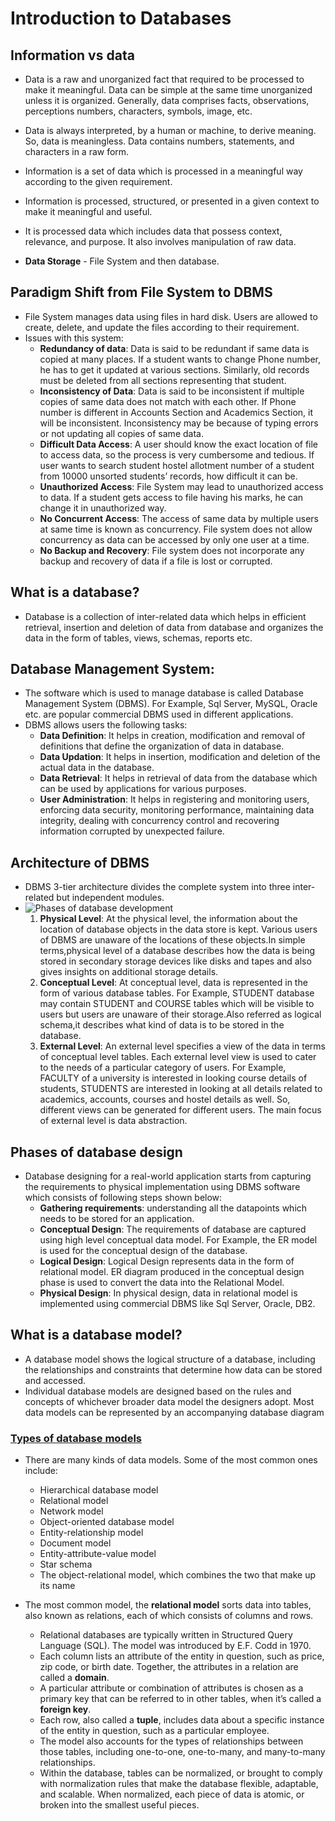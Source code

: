 # Introduction to Databases
## Information vs data
- Data is a raw and unorganized fact that required to be processed to make it meaningful. Data can be simple at the same time unorganized unless it is organized. Generally, data comprises facts, observations, perceptions numbers, characters, symbols, image, etc.
- Data is always interpreted, by a human or machine, to derive meaning. So, data is meaningless. Data contains numbers, statements, and characters in a raw form.
- Information is a set of data which is processed in a meaningful way according to the given requirement. 
- Information is processed, structured, or presented in a given context to make it meaningful and useful.
- It is processed data which includes data that possess context, relevance, and purpose. It also involves manipulation of raw data.

- **Data Storage** - File System and then database.
## Paradigm Shift from File System to DBMS
-  File System manages data using files in hard disk. Users are allowed to create, delete, and update the files according to their requirement.
-  Issues with this system:
   -  **Redundancy of data**: Data is said to be redundant if same data is copied at many places. If a student wants to change Phone number, he has to get it updated at various sections. Similarly, old records must be deleted from all sections representing that student.
    - **Inconsistency of Data**: Data is said to be inconsistent if multiple copies of same data does not match with each other. If Phone number is different in Accounts Section and Academics Section, it will be inconsistent. Inconsistency may be because of typing errors or not updating all copies of same data.
    - **Difficult Data Access**: A user should know the exact location of file to access data, so the process is very cumbersome and tedious. If user wants to search student hostel allotment number of a student from 10000 unsorted students’ records, how difficult it can be.
    - **Unauthorized Access**: File System may lead to unauthorized access to data. If a student gets access to file having his marks, he can change it in unauthorized way.
    - **No Concurrent Access**: The access of same data by multiple users at same time is known as concurrency. File system does not allow concurrency as data can be accessed by only one user at a time.
    - **No Backup and Recovery**: File system does not incorporate any backup and recovery of data if a file is lost or corrupted.
## What is a database?
- Database is a collection of inter-related data which helps in efficient retrieval, insertion and deletion of data from database and organizes the data in the form of tables, views, schemas, reports etc.  
## Database Management System: 
- The software which is used to manage database is called Database Management System (DBMS). For Example, Sql Server, MySQL, Oracle etc. are popular commercial DBMS used in different applications. 
- DBMS allows users the following tasks:
  - **Data Definition**: It helps in creation, modification and removal of definitions that define the organization of data in database.
  - **Data Updation**: It helps in insertion, modification and deletion of the actual data in the database.
  - **Data Retrieval**: It helps in retrieval of data from the database which can be used by applications for various purposes.
  - **User Administration**: It helps in registering and monitoring users, enforcing data security, monitoring performance, maintaining data integrity, dealing with concurrency control and recovering information corrupted by unexpected failure.
## Architecture of DBMS
- DBMS 3-tier architecture divides the complete system into three inter-related but independent modules.
- ![Phases of database development](https://github.com/Tech-Training-2021/Neosoft-dotnet/blob/main/04/Images/dbms-3tier.jpg)
    1. **Physical Level**: At the physical level, the information about the location of database objects in the data store is kept. Various users of DBMS are unaware of the locations of these objects.In simple terms,physical level of a database describes how the data is being stored in secondary storage devices like disks and tapes and also gives insights on additional storage details.
    2. **Conceptual Level**: At conceptual level, data is represented in the form of various database tables. For Example, STUDENT database may contain STUDENT and COURSE tables which will be visible to users but users are unaware of their storage.Also referred as logical schema,it describes what kind of data is to be stored in the database.
    3. **External Level**:  An external level specifies a view of the data in terms of conceptual level tables.  Each external level view is used to cater to the needs of a particular category of users. For Example, FACULTY of a university is interested in looking course details of students, STUDENTS are interested in looking at all details related to academics, accounts, courses and hostel details as well. So, different views can be generated for different users. The main focus of external level is data abstraction.
## Phases of database design
- Database designing for a real-world application starts from capturing the requirements to physical implementation using DBMS software which consists of following steps shown below:
  - **Gathering requirements**: understanding all the datapoints which needs to be stored for an application.
  - **Conceptual Design**: The requirements of database are captured using high level conceptual data model. For Example, the ER model is used for the conceptual design of the database.
  - **Logical Design**: Logical Design represents data in the form of relational model. ER diagram produced in the conceptual design phase is used to convert the data into the Relational Model.
  - **Physical Design**: In physical design, data in relational model is implemented using commercial DBMS like Sql Server, Oracle, DB2.

## What is a database model?
- A database model shows the logical structure of a database, including the relationships and constraints that determine how data can be stored and accessed. 
- Individual database models are designed based on the rules and concepts of whichever broader data model the designers adopt. Most data models can be represented by an accompanying database diagram
### [Types of database models](https://www.lucidchart.com/pages/database-diagram/database-models/#section_0)
- There are many kinds of data models. Some of the most common ones include:
   - Hierarchical database model
   - Relational model
   - Network model
   - Object-oriented database model
   - Entity-relationship model
   - Document model
   - Entity-attribute-value model
   - Star schema
   - The object-relational model, which combines the two that make up its name

- The most common model, the **relational model** sorts data into tables, also known as relations, each of which consists of columns and rows. 
  - Relational databases are typically written in Structured Query Language (SQL). The model was introduced by E.F. Codd in 1970. 
  - Each column lists an attribute of the entity in question, such as price, zip code, or birth date. Together, the attributes in a relation are called a **domain**. 
  - A particular attribute or combination of attributes is chosen as a primary key that can be referred to in other tables, when it’s called a **foreign key**.
  - Each row, also called a **tuple**, includes data about a specific instance of the entity in question, such as a particular employee.
  - The model also accounts for the types of relationships between those tables, including one-to-one, one-to-many, and many-to-many relationships.
  - Within the database, tables can be normalized, or brought to comply with normalization rules that make the database flexible, adaptable, and scalable. When normalized, each piece of data is atomic, or broken into the smallest useful pieces.
